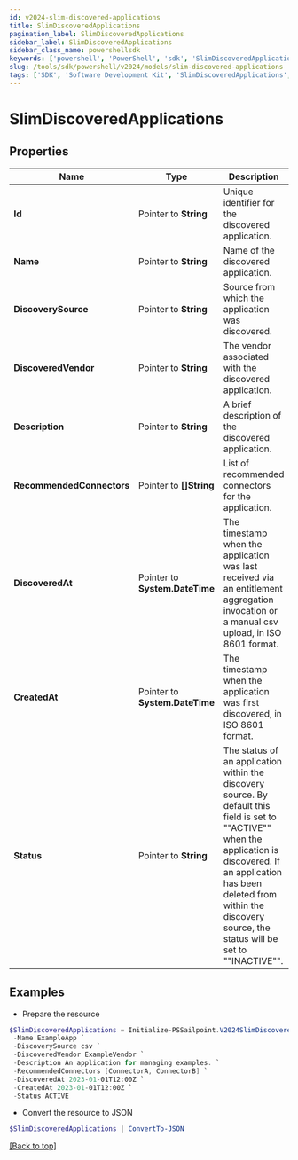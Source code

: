 ```yaml
---
id: v2024-slim-discovered-applications
title: SlimDiscoveredApplications
pagination_label: SlimDiscoveredApplications
sidebar_label: SlimDiscoveredApplications
sidebar_class_name: powershellsdk
keywords: ['powershell', 'PowerShell', 'sdk', 'SlimDiscoveredApplications', 'V2024SlimDiscoveredApplications'] 
slug: /tools/sdk/powershell/v2024/models/slim-discovered-applications
tags: ['SDK', 'Software Development Kit', 'SlimDiscoveredApplications', 'V2024SlimDiscoveredApplications']
---
```



# SlimDiscoveredApplications

## Properties

Name | Type | Description | Notes
------------ | ------------- | ------------- | -------------
**Id** |  Pointer to **String** | Unique identifier for the discovered application. | [optional] 
**Name** |  Pointer to **String** | Name of the discovered application. | [optional] 
**DiscoverySource** |  Pointer to **String** | Source from which the application was discovered. | [optional] 
**DiscoveredVendor** |  Pointer to **String** | The vendor associated with the discovered application. | [optional] 
**Description** |  Pointer to **String** | A brief description of the discovered application. | [optional] 
**RecommendedConnectors** |  Pointer to **[]String** | List of recommended connectors for the application. | [optional] 
**DiscoveredAt** |  Pointer to **System.DateTime** | The timestamp when the application was last received via an entitlement aggregation invocation  or a manual csv upload, in ISO 8601 format. | [optional] 
**CreatedAt** |  Pointer to **System.DateTime** | The timestamp when the application was first discovered, in ISO 8601 format. | [optional] 
**Status** |  Pointer to **String** | The status of an application within the discovery source.  By default this field is set to ""ACTIVE"" when the application is discovered.  If an application has been deleted from within the discovery source, the status will be set to ""INACTIVE"". | [optional] 

## Examples

- Prepare the resource
```powershell
$SlimDiscoveredApplications = Initialize-PSSailpoint.V2024SlimDiscoveredApplications  -Id null `
 -Name ExampleApp `
 -DiscoverySource csv `
 -DiscoveredVendor ExampleVendor `
 -Description An application for managing examples. `
 -RecommendedConnectors [ConnectorA, ConnectorB] `
 -DiscoveredAt 2023-01-01T12:00Z `
 -CreatedAt 2023-01-01T12:00Z `
 -Status ACTIVE
```

- Convert the resource to JSON
```powershell
$SlimDiscoveredApplications | ConvertTo-JSON
```


[[Back to top]](#) 

